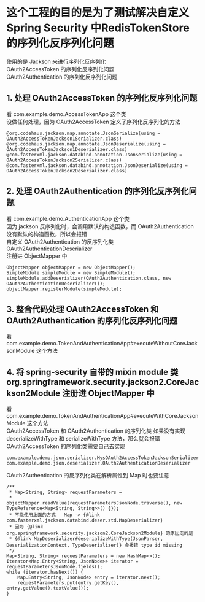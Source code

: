 # 这个工程的目的是为了测试解决自定义 Spring Security 中RedisTokenStore 的序列化反序列化问题

使用的是 Jackson 来进行序列化反序列化 <br/>
OAuth2AccessToken 的序列化反序列化问题<br/>
OAuth2Authentication 的序列化反序列化问题<br/>

## 1. 处理 OAuth2AccessToken 的序列化反序列化问题

看 com.example.demo.AccessTokenApp 这个类<br/>
没做任何处理，因为 OAuth2AccessToken 定义了序列化反序列化的方法<br/>

```
@org.codehaus.jackson.map.annotate.JsonSerialize(using = OAuth2AccessTokenJackson1Serializer.class)
@org.codehaus.jackson.map.annotate.JsonDeserialize(using = OAuth2AccessTokenJackson1Deserializer.class)
@com.fasterxml.jackson.databind.annotation.JsonSerialize(using = OAuth2AccessTokenJackson2Serializer.class)
@com.fasterxml.jackson.databind.annotation.JsonDeserialize(using = OAuth2AccessTokenJackson2Deserializer.class)
```

## 2. 处理 OAuth2Authentication 的序列化反序列化问题

看 com.example.demo.AuthenticationApp 这个类<br/>
因为 jackson 反序列化时，会调用默认的构造函数，而 OAuth2Authentication 没有默认的构造函数，所以会报错<br/>
自定义 OAuth2Authentication 的反序列化类 OAuth2AuthenticationDeserializer<br/> 注册进 ObjectMapper 中<br/>

```
ObjectMapper objectMapper = new ObjectMapper();
SimpleModule simpleModule = new SimpleModule();
simpleModule.addDeserializer(OAuth2Authentication.class, new OAuth2AuthenticationDeserializer());
objectMapper.registerModule(simpleModule);
```

## 3. 整合代码处理 OAuth2AccessToken 和 OAuth2Authentication 的序列化反序列化问题

看 com.example.demo.TokenAndAuthenticationApp#executeWithoutCoreJacksonModule 这个方法<br/>

## 4. 将 spring-security 自带的 mixin module 类 org.springframework.security.jackson2.CoreJackson2Module 注册进 ObjectMapper 中

看 com.example.demo.TokenAndAuthenticationApp#executeWithCoreJacksonModule 这个方法<br/>
OAuth2AccessToken 和 OAuth2Authentication 的序列化类 如果没有实现 deserializeWithType 和 serializeWithType
方法，那么就会报错<br/>
OAuth2AccessToken 的序列化类需要自己去实现<br/>
```
com.example.demo.json.serializer.MysOAuth2AccessTokenJacksonSerializer
com.example.demo.json.deserializer.OAuth2AuthenticationDeserializer
```
OAuth2Authentication 的反序列化类在解析属性到 Map 时也要注意
```
/**
 * Map<String, String> requestParameters =
 *                 objectMapper.readValue(requestParametersJsonNode.traverse(), new TypeReference<Map<String, String>>() {});
 * 不能使用上面的方式   Map -> {@link com.fasterxml.jackson.databind.deser.std.MapDeserializer}
 * 因为 {@link org.springframework.security.jackson2.CoreJackson2Module} 的原因走的是
 * {@link MapDeserializer#deserializeWithType(JsonParser, DeserializationContext, TypeDeserializer)} 会报错 type id missing
 */
Map<String, String> requestParameters = new HashMap<>();
Iterator<Map.Entry<String, JsonNode>> iterator = requestParametersJsonNode.fields();
while (iterator.hasNext()) {
    Map.Entry<String, JsonNode> entry = iterator.next();
    requestParameters.put(entry.getKey(), entry.getValue().textValue());
}
```

